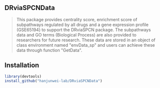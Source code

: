 ## DRviaSPCNData
> This package provides centrality score, enrichment score of subpathways regulated by all drugs and a gene expression profile (GSE65194) to support the DRviaSPCN package. The subpathways data and GO terms (Biological Process) are also provided to researchers for future research. These data are stored in an object of class environment named "envData_sp" and users can achieve these data through function "GetData".

## Installation
```R
library(devtools)
install_github("hanjunwei-lab/DRviaSPCNData")
```
